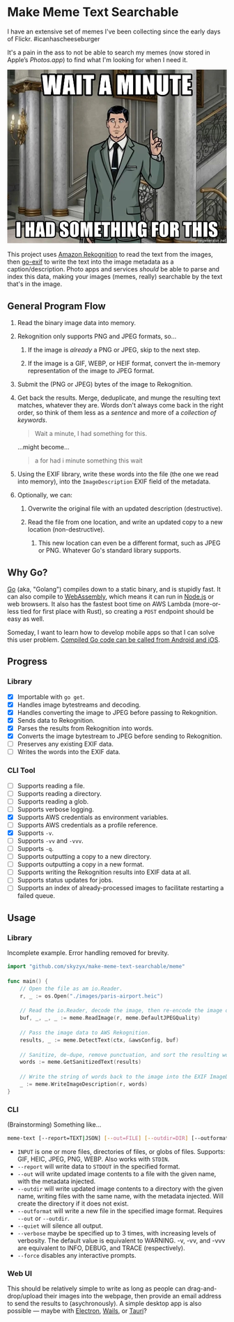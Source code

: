 # Make Meme Text Searchable

I have an extensive set of memes I've been collecting since the early days of Flickr. #icanhascheeseburger

It's a pain in the ass to not be able to search my memes (now stored in Apple’s _Photos.app_) to find what I'm looking for when I need it.

<div align="center"><img src="images/had-something2.jpg" alt="I had something for this."></div>

This project uses [Amazon Rekognition] to read the text from the images, then [go-exif](https://github.com/dsoprea/go-exif) to write the text into the image metadata as a caption/description. Photo apps and services _should_ be able to parse and index this data, making your images (memes, really) searchable by the text that's in the image.

## General Program Flow

1. Read the binary image data into memory.

1. Rekognition only supports PNG and JPEG formats, so…

    1. If the image is _already_ a PNG or JPEG, skip to the next step.

    1. If the image is a GIF, WEBP, or HEIF format, convert the in-memory representation of the image to JPEG format.

1. Submit the (PNG or JPEG) bytes of the image to Rekognition.

1. Get back the results. Merge, deduplicate, and munge the resulting text matches, whatever they are. Words don't always come back in the right order, so think of them less as a _sentence_ and more of a _collection of keywords_.

    > Wait a minute, I had something for this.

    …might become…

    > a for had i minute something this wait

1. Using the EXIF library, write these words into the file (the one we read into memory), into the `ImageDescription` EXIF field of the metadata.

1. Optionally, we can:

    1. Overwrite the original file with an updated description (destructive).

    1. Read the file from one location, and write an updated copy to a new location (non-destructive).

        1. This new location can even be a different format, such as JPEG or PNG. Whatever Go's standard library supports.

## Why Go?

[Go] (aka, "Golang") compiles down to a static binary, and is stupidly fast. It can also compile to [WebAssembly], which means it can run in [Node.js] or web browsers. It also has the fastest boot time on AWS Lambda (more-or-less tied for first place with Rust), so creating a `POST` endpoint should be easy as well.

Someday, I want to learn how to develop mobile apps so that I can solve this user problem. [Compiled Go code can be called from Android and iOS](https://github.com/golang/go/wiki/Mobile).

## Progress

### Library

* [X] Importable with `go get`.
* [X] Handles image bytestreams and decoding.
* [X] Handles converting the image to JPEG before passing to Rekognition.
* [X] Sends data to Rekognition.
* [X] Parses the results from Rekognition into words.
* [X] Converts the image bytestream to JPEG before sending to Rekognition.
* [ ] Preserves any existing EXIF data.
* [ ] Writes the words into the EXIF data.

### CLI Tool

* [ ] Supports reading a file.
* [ ] Supports reading a directory.
* [ ] Supports reading a glob.
* [ ] Supports verbose logging.
* [X] Supports AWS credentials as environment variables.
* [ ] Supports AWS credentials as a profile reference.
* [X] Supports `-v`.
* [ ] Supports `-vv` and `-vvv`.
* [ ] Supports `-q`.
* [ ] Supports outputting a copy to a new directory.
* [ ] Supports outputting a copy in a new format.
* [ ] Supports writing the Rekognition results into EXIF data at all.
* [ ] Supports status updates for jobs.
* [ ] Supports an index of already-processed images to facilitate restarting a failed queue.

## Usage

### Library

Incomplete example. Error handling removed for brevity.

```go
import "github.com/skyzyx/make-meme-text-searchable/meme"

func main() {
    // Open the file as am io.Reader.
    r, _ := os.Open("./images/paris-airport.heic")

    // Read the io.Reader, decode the image, then re-encode the image data as JPEG format.
    buf, _, _, _ := meme.ReadImage(r, meme.DefaultJPEGQuality)

    // Pass the image data to AWS Rekognition.
    results, _ := meme.DetectText(ctx, &awsConfig, buf)

    // Sanitize, de-dupe, remove punctuation, and sort the resulting words.
    words := meme.GetSanitizedText(results)

    // Write the string of words back to the image into the EXIF ImageDescription field.
    _ := meme.WriteImageDescription(r, words)
}
```

### CLI

(Brainstorming) Something like…

```bash
meme-text [--report=TEXT|JSON] [--out=FILE] [--outdir=DIR] [--outformat=GIF|HEIC|JPG|PNG|WEBP] [--quiet] [--verbose] [--force] INPUT...
```

* `INPUT` is one or more files, directories of files, or globs of files. Supports: GIF, HEIC, JPEG, PNG, WEBP. Also works with `STDIN`.
* `--report` will write data to `STDOUT` in the specified format.
* `--out` will write updated image contents to a file with the given name, with the metadata injected.
* `--outdir` will write updated image contents to a directory with the given name, writing files with the same name, with the metadata injected. Will create the directory if it does not exist.
* `--outformat` will write a new file in the specified image format. Requires `--out` or `--outdir`.
* `--quiet` will silence all output.
* `--verbose` maybe be specified up to 3 times, with increasing levels of verbosity. The default value is equivalent to WARNING. -v, -vv, and -vvv are equivalent to INFO, DEBUG, and TRACE (respectively).
* `--force` disables any interactive prompts.

### Web UI

This should be relatively simple to write as long as people can drag-and-drop/upload their images into the webpage, then provide an email address to send the results to (asychronously). A simple desktop app is also possible — maybe with [Electron](https://www.electronjs.org), [Wails](https://wails.io), or [Tauri](https://tauri.studio)?

  [Amazon Rekognition]: https://aws.amazon.com/rekognition/
  [Go]: https://go.dev
  [Node.js]: https://nodejs.org
  [WebAssembly]: https://webassembly.org
